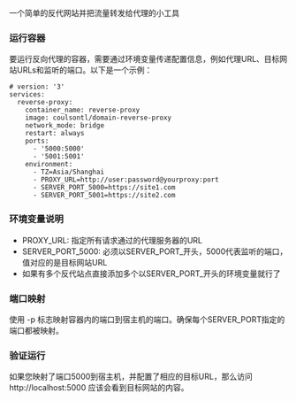 一个简单的反代网站并把流量转发给代理的小工具

### 运行容器
要运行反向代理的容器，需要通过环境变量传递配置信息，例如代理URL、目标网站URLs和监听的端口。以下是一个示例：

```
# version: '3'
services:
  reverse-proxy:
    container_name: reverse-proxy
    image: coulsontl/domain-reverse-proxy
    network_mode: bridge
    restart: always
    ports:
      - '5000:5000'
      - '5001:5001'
    environment:
      - TZ=Asia/Shanghai
      - PROXY_URL=http://user:password@yourproxy:port
      - SERVER_PORT_5000=https://site1.com
      - SERVER_PORT_5001=https://site2.com
```

### 环境变量说明
* PROXY_URL: 指定所有请求通过的代理服务器的URL
* SERVER_PORT_5000: 必须以SERVER_PORT_开头，5000代表监听的端口，值对应的是目标网站URL
* 如果有多个反代站点直接添加多个以SERVER_PORT_开头的环境变量就行了

### 端口映射
使用 -p 标志映射容器内的端口到宿主机的端口。确保每个SERVER_PORT指定的端口都被映射。

### 验证运行
如果您映射了端口5000到宿主机，并配置了相应的目标URL，那么访问 http://localhost:5000 应该会看到目标网站的内容。

